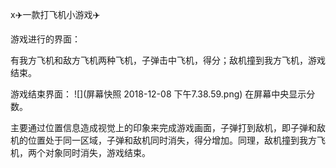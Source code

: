 x✈️一款打飞机小游戏✈️

游戏进行的界面：


有我方飞机和敌方飞机两种飞机，子弹击中飞机，得分；敌机撞到我方飞机，游戏结束。

游戏结束界面：
![](屏幕快照 2018-12-08 下午7.38.59.png)
在屏幕中央显示分数。

主要通过位置信息造成视觉上的印象来完成游戏画面，子弹打到敌机，即子弹和敌机的位置处于同一区域，子弹和敌机同时消失，得分增加。同理，敌机撞到我方飞机，两个对象同时消失，游戏结束。


